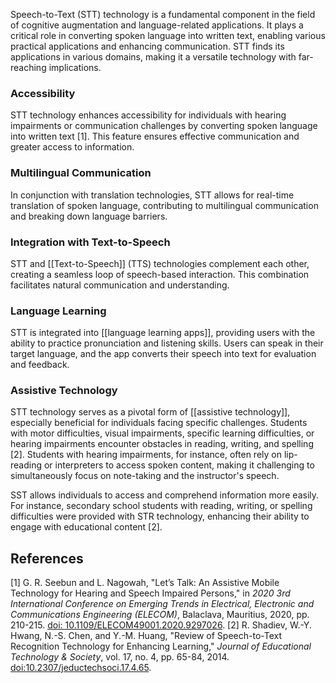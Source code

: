 Speech-to-Text (STT) technology is a fundamental component in the field of cognitive augmentation and language-related applications. It plays a critical role in converting spoken language into written text, enabling various practical applications and enhancing communication. STT finds its applications in various domains, making it a versatile technology with far-reaching implications.
### Accessibility
STT technology enhances accessibility for individuals with hearing impairments or communication challenges by converting spoken language into written text [1]. This feature ensures effective communication and greater access to information.
### Multilingual Communication
In conjunction with translation technologies, STT allows for real-time translation of spoken language, contributing to multilingual communication and breaking down language barriers.    
### Integration with Text-to-Speech
STT and [[Text-to-Speech]] (TTS) technologies complement each other, creating a seamless loop of speech-based interaction. This combination facilitates natural communication and understanding.    
### Language Learning 
STT is integrated into [[language learning apps]], providing users with the ability to practice pronunciation and listening skills. Users can speak in their target language, and the app converts their speech into text for evaluation and feedback.
### Assistive Technology
STT technology serves as a pivotal form of [[assistive technology]], especially beneficial for individuals facing specific challenges. Students with motor difficulties, visual impairments, specific learning difficulties, or hearing impairments encounter obstacles in reading, writing, and spelling [2]. Students with hearing impairments, for instance, often rely on lip-reading or interpreters to access spoken content, making it challenging to simultaneously focus on note-taking and the instructor's speech. 

SST allows individuals to access and comprehend information more easily. For instance, secondary school students with reading, writing, or spelling difficulties were provided with STR technology, enhancing their ability to engage with educational content [2].
## References
[1] G. R. Seebun and L. Nagowah, "Let’s Talk: An Assistive Mobile Technology for Hearing and Speech Impaired Persons," in _2020 3rd International Conference on Emerging Trends in Electrical, Electronic and Communications Engineering (ELECOM)_, Balaclava, Mauritius, 2020, pp. 210-215. [doi: 10.1109/ELECOM49001.2020.9297026](https://ieeexplore.ieee.org/abstract/document/9297026).
[2] R. Shadiev, W.-Y. Hwang, N.-S. Chen, and Y.-M. Huang, "Review of Speech-to-Text Recognition Technology for Enhancing Learning," _Journal of Educational Technology & Society_, vol. 17, no. 4, pp. 65-84, 2014. [doi:10.2307/jeductechsoci.17.4.65](https://www.jstor.org/stable/10.2307/jeductechsoci.17.4.65).